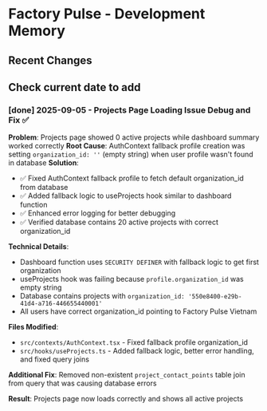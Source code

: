 # Factory Pulse - Development Memory

## Recent Changes

## Check current date to add 

### [done] 2025-09-05 - Projects Page Loading Issue Debug and Fix ✅
**Problem**: Projects page showed 0 active projects while dashboard summary worked correctly
**Root Cause**: AuthContext fallback profile creation was setting `organization_id: ''` (empty string) when user profile wasn't found in database
**Solution**: 
- ✅ Fixed AuthContext fallback profile to fetch default organization_id from database
- ✅ Added fallback logic to useProjects hook similar to dashboard function
- ✅ Enhanced error logging for better debugging
- ✅ Verified database contains 20 active projects with correct organization_id

**Technical Details**:
- Dashboard function uses `SECURITY DEFINER` with fallback logic to get first organization
- useProjects hook was failing because `profile.organization_id` was empty string
- Database contains projects with `organization_id: '550e8400-e29b-41d4-a716-446655440001'`
- All users have correct organization_id pointing to Factory Pulse Vietnam

**Files Modified**:
- `src/contexts/AuthContext.tsx` - Fixed fallback profile organization_id
- `src/hooks/useProjects.ts` - Added fallback logic, better error handling, and fixed query joins

**Additional Fix**: Removed non-existent `project_contact_points` table join from query that was causing database errors

**Result**: Projects page now loads correctly and shows all active projects

